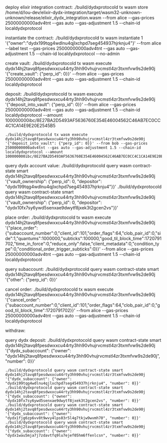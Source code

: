 deploy elixir integration contract:
    ./build/dydxprotocold tx wasm store /home/d/lou-dev/elixir-dydx-integration/target/wasm32-unknown-unknown/release/elixir_dydx_integration.wasm --from alice --gas-prices 25000000000adv4tnt --gas auto --gas-adjustment 1.5 --chain-id localdydxprotocol

instantiate the contract: 
    ./build/dydxprotocold tx wasm instantiate 1 '{"owner":"dydx199tqg4wdlnu4qjlxchpd7seg454937hjrknju4"}' --from alice --label test --gas-prices 25000000000adv4tnt --gas auto --gas-adjustment 1.5 --chain-id localdydxprotocol --no-admin

create vault: 
    ./build/dydxprotocold tx wasm execute dydx14hj2tavq8fpesdwxxcu44rty3hh90vhujrvcmstl4zr3txmfvw9s2de90j '{"create_vault": {"perp_id": 0}}' --from alice --gas-prices 25000000000adv4tnt --gas auto --gas-adjustment 1.5 --chain-id localdydxprotocol

deposit:
    ./build/dydxprotocold tx wasm execute dydx14hj2tavq8fpesdwxxcu44rty3hh90vhujrvcmstl4zr3txmfvw9s2de90j '{"deposit_into_vault": {"perp_id": 0}}' --from alice --gas-prices 25000000000adv4tnt --gas auto --gas-adjustment 1.5 --chain-id localdydxprotocol --amount 100000000ibc/8E27BA2D5493AF5636760E354E46004562C46AB7EC0CC4C1CA14E9E20E2545B5

    ./build/dydxprotocold tx wasm execute dydx14hj2tavq8fpesdwxxcu44rty3hh90vhujrvcmstl4zr3txmfvw9s2de90j '{"deposit_into_vault": {"perp_id": 0}}' --from bob --gas-prices 25000000000adv4tnt --gas auto --gas-adjustment 1.5 --chain-id localdydxprotocol --amount 100000000ibc/8E27BA2D5493AF5636760E354E46004562C46AB7EC0CC4C1CA14E9E20E2545B5

query dydx account value: 
    ./build/dydxprotocold query wasm contract-state smart dydx14hj2tavq8fpesdwxxcu44rty3hh90vhujrvcmstl4zr3txmfvw9s2de90j '{"vault_ownership": {"perp_id": 0, "depositor": "dydx199tqg4wdlnu4qjlxchpd7seg454937hjrknju4"}}'
    ./build/dydxprotocold query wasm contract-state smart dydx14hj2tavq8fpesdwxxcu44rty3hh90vhujrvcmstl4zr3txmfvw9s2de90j '{"vault_ownership": {"perp_id": 0, "depositor": "dydx10fx7sy6ywd5senxae9dwytf8jxek3t2gcen2vs"}}'

place order: 
 ./build/dydxprotocold tx wasm execute dydx14hj2tavq8fpesdwxxcu44rty3hh90vhujrvcmstl4zr3txmfvw9s2de90j '{"place_order":{"subaccount_number":0,"client_id":101,"order_flags":64,"clob_pair_id":0,"side":1,"quantums":1000000,"subticks":100000,"good_til_block_time":1720791702,"time_in_force":0,"reduce_only":false,"client_metadata":0,"condition_type":0,"conditional_order_trigger_subticks":0}}' --from alice --gas-prices 25000000000adv4tnt --gas auto --gas-adjustment 1.5 --chain-id localdydxprotocol

query subaccount: 
    ./build/dydxprotocold query wasm contract-state smart dydx14hj2tavq8fpesdwxxcu44rty3hh90vhujrvcmstl4zr3txmfvw9s2de90j '{"other": {"perp_id": 0}}'

cancel order: 
 ./build/dydxprotocold tx wasm execute dydx14hj2tavq8fpesdwxxcu44rty3hh90vhujrvcmstl4zr3txmfvw9s2de90j '{"cancel_order":{"subaccount_number":0,"client_id":101,"order_flags":64,"clob_pair_id":0,"good_til_block_time":1720791702}}' --from alice --gas-prices 25000000000adv4tnt --gas auto --gas-adjustment 1.5 --chain-id localdydxprotocol


 withdraw:
    

















query dydx deposit: 
    ./build/dydxprotocold query wasm contract-state smart dydx14hj2tavq8fpesdwxxcu44rty3hh90vhujrvcmstl4zr3txmfvw9s2de90j '{"dydx_subaccount": {"owner": "dydx14hj2tavq8fpesdwxxcu44rty3hh90vhujrvcmstl4zr3txmfvw9s2de90j", "number": 0}}'

    ./build/dydxprotocold query wasm contract-state smart dydx14hj2tavq8fpesdwxxcu44rty3hh90vhujrvcmstl4zr3txmfvw9s2de90j '{"dydx_subaccount": {"owner": "dydx199tqg4wdlnu4qjlxchpd7seg454937hjrknju4", "number": 0}}'
    ./build/dydxprotocold query wasm contract-state smart dydx14hj2tavq8fpesdwxxcu44rty3hh90vhujrvcmstl4zr3txmfvw9s2de90j '{"dydx_subaccount": {"owner": "dydx10fx7sy6ywd5senxae9dwytf8jxek3t2gcen2vs", "number": 0}}'
    ./build/dydxprotocold query wasm contract-state smart dydx14hj2tavq8fpesdwxxcu44rty3hh90vhujrvcmstl4zr3txmfvw9s2de90j '{"dydx_subaccount": {"owner": "dydx1fjg6zp6vv8t9wvy4lps03r5l4g7tkjw9wvmh70", "number": 0}}'
    ./build/dydxprotocold query wasm contract-state smart dydx14hj2tavq8fpesdwxxcu44rty3hh90vhujrvcmstl4zr3txmfvw9s2de90j '{"dydx_subaccount": {"owner": "dydx1wau5mja7j7zdavtfq9lu7ejef05hm6ffenlcsn", "number": 0}}'

